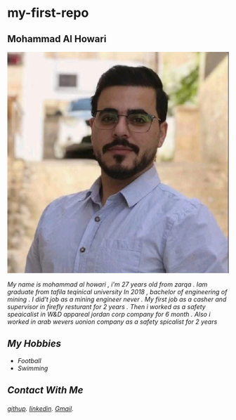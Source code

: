 # my-first-repo
## **Mohammad Al Howari**
  ![my photo](/1694519758849.jpg)

<em> My name is mohammad al howari , i'm 27 years old from zarqa .
Iam graduate from tafila teqinical university 
In 2018 , bachelor of engineering of mining .
I did't job as a mining engineer never .
My first job as a casher and supervisor in firefly resturant for 2 years .
Then i worked as a safety speaicalist in W&D appareal jordan corp company for 6 month .
Also i worked in arab wevers uonion company as a safety spicalist for 2 years <em>

 ##  **My Hobbies**
* Football
* Swimming


## **<p>Contact With Me<p>** 


[githup](https://github.com/Al-Howari95).
[linkedin](hhttps://www.linkedin.com/in/mohammad-al-howari-4007151a2/).
[Gmail](M.howari95@gmail.com).



